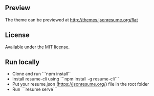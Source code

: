 ## Preview

The theme can be previewed at http://themes.jsonresume.org/flat

## License

Available under [the MIT license](http://mths.be/mit).

## Run locally

* Clone and run ´´´npm install´´
* Install resume-cli using ´´´npm install -g resume-cli´´´
* Put your resume.json (https://jsonresume.org/) file in the root folder
* Run ´´´resume serve´´´

